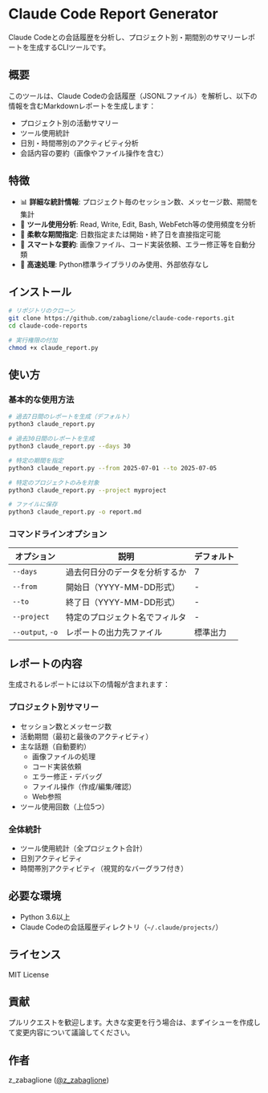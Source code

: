 # Claude Code Report Generator

Claude Codeとの会話履歴を分析し、プロジェクト別・期間別のサマリーレポートを生成するCLIツールです。

## 概要

このツールは、Claude Codeの会話履歴（JSONLファイル）を解析し、以下の情報を含むMarkdownレポートを生成します：

- プロジェクト別の活動サマリー
- ツール使用統計
- 日別・時間帯別のアクティビティ分析
- 会話内容の要約（画像やファイル操作を含む）

## 特徴

- 📊 **詳細な統計情報**: プロジェクト毎のセッション数、メッセージ数、期間を集計
- 🔧 **ツール使用分析**: Read, Write, Edit, Bash, WebFetch等の使用頻度を分析
- 📅 **柔軟な期間指定**: 日数指定または開始・終了日を直接指定可能
- 🎯 **スマートな要約**: 画像ファイル、コード実装依頼、エラー修正等を自動分類
- 🚀 **高速処理**: Python標準ライブラリのみ使用、外部依存なし

## インストール

```bash
# リポジトリのクローン
git clone https://github.com/zabaglione/claude-code-reports.git
cd claude-code-reports

# 実行権限の付加
chmod +x claude_report.py
```

## 使い方

### 基本的な使用方法

```bash
# 過去7日間のレポートを生成（デフォルト）
python3 claude_report.py

# 過去30日間のレポートを生成
python3 claude_report.py --days 30

# 特定の期間を指定
python3 claude_report.py --from 2025-07-01 --to 2025-07-05

# 特定のプロジェクトのみを対象
python3 claude_report.py --project myproject

# ファイルに保存
python3 claude_report.py -o report.md
```

### コマンドラインオプション

| オプション | 説明 | デフォルト |
|------------|------|------------|
| `--days` | 過去何日分のデータを分析するか | 7 |
| `--from` | 開始日（YYYY-MM-DD形式） | - |
| `--to` | 終了日（YYYY-MM-DD形式） | - |
| `--project` | 特定のプロジェクト名でフィルタ | - |
| `--output`, `-o` | レポートの出力先ファイル | 標準出力 |

## レポートの内容

生成されるレポートには以下の情報が含まれます：

### プロジェクト別サマリー
- セッション数とメッセージ数
- 活動期間（最初と最後のアクティビティ）
- 主な話題（自動要約）
  - 画像ファイルの処理
  - コード実装依頼
  - エラー修正・デバッグ
  - ファイル操作（作成/編集/確認）
  - Web参照
- ツール使用回数（上位5つ）

### 全体統計
- ツール使用統計（全プロジェクト合計）
- 日別アクティビティ
- 時間帯別アクティビティ（視覚的なバーグラフ付き）

## 必要な環境

- Python 3.6以上
- Claude Codeの会話履歴ディレクトリ（`~/.claude/projects/`）

## ライセンス

MIT License

## 貢献

プルリクエストを歓迎します。大きな変更を行う場合は、まずイシューを作成して変更内容について議論してください。

## 作者

z_zabaglione ([@z_zabaglione](https://x.com/z_zabaglione))